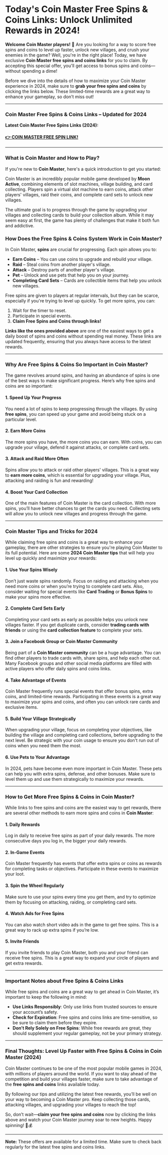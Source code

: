# Today's Coin Master Free Spins & Coins Links: Unlock Unlimited Rewards in 2024!

**Welcome Coin Master players!** 🎉 Are you looking for a way to score free spins and coins to level up faster, unlock new villages, and crush your enemies in the game? Well, you're in the right place! Today, we have exclusive **Coin Master free spins and coins links** for you to claim. By accepting this special offer, you'll get access to bonus spins and coins—without spending a dime!

Before we dive into the details of how to maximize your Coin Master experience in 2024, make sure to **grab your free spins and coins** by clicking the links below. These limited-time rewards are a great way to enhance your gameplay, so don’t miss out!

---

### **Coin Master Free Spins & Coins Links – Updated for 2024**

**Latest Coin Master Free Spins Links (2024):**

#### [👉 COIN MASTER FREE SPIN LINK!](https://edris2025.github.io/spins/)

---

### **What is Coin Master and How to Play?**

If you're new to **Coin Master**, here's a quick introduction to get you started:

Coin Master is an incredibly popular mobile game developed by **Moon Active**, combining elements of slot machines, village building, and card collecting. Players spin a virtual slot machine to earn coins, attack other players' villages, raid their coins, and complete card sets to unlock new villages.

The ultimate goal is to progress through the game by upgrading your villages and collecting cards to build your collection album. While it may seem easy at first, the game has plenty of challenges that make it both fun and addictive.

### **How Does the Free Spins & Coins System Work in Coin Master?**

In Coin Master, **spins** are crucial for progressing. Each spin allows you to:
- **Earn Coins** – You can use coins to upgrade and rebuild your village.
- **Raid** – Steal coins from another player's village.
- **Attack** – Destroy parts of another player's village.
- **Pet** – Unlock and use pets that help you on your journey.
- **Completing Card Sets** – Cards are collectible items that help you unlock new villages.

Free spins are given to players at regular intervals, but they can be scarce, especially if you're trying to level up quickly. To get more spins, you can:
1. Wait for the timer to reset.
2. Participate in special events.
3. **Claim Free Spins and Coins through links!**

**Links like the ones provided above** are one of the easiest ways to get a daily boost of spins and coins without spending real money. These links are updated frequently, ensuring that you always have access to the latest rewards.

---

### **Why Are Free Spins & Coins So Important in Coin Master?**

The game revolves around spins, and having an abundance of spins is one of the best ways to make significant progress. Here’s why free spins and coins are so important:

#### 1. **Speed Up Your Progress**
You need a lot of spins to keep progressing through the villages. By using **free spins**, you can speed up your game and avoid being stuck on a particular level.

#### 2. **Earn More Coins**
The more spins you have, the more coins you can earn. With coins, you can upgrade your village, defend it against attacks, or complete card sets.

#### 3. **Attack and Raid More Often**
Spins allow you to attack or raid other players' villages. This is a great way to **earn more coins**, which is essential for upgrading your village. Plus, attacking and raiding is fun and rewarding!

#### 4. **Boost Your Card Collection**
One of the main features of Coin Master is the card collection. With more spins, you’ll have better chances to get the cards you need. Collecting sets will allow you to unlock new villages and progress through the game.

---

### **Coin Master Tips and Tricks for 2024**

While claiming free spins and coins is a great way to enhance your gameplay, there are other strategies to ensure you're playing Coin Master to its full potential. Here are some **2024 Coin Master tips** that will help you level up quickly and maximize your rewards:

#### 1. **Use Your Spins Wisely**
Don’t just waste spins randomly. Focus on raiding and attacking when you need more coins or when you’re trying to complete card sets. Also, consider waiting for special events like **Card Trading** or **Bonus Spins** to make your spins more effective.

#### 2. **Complete Card Sets Early**
Completing your card sets as early as possible helps you unlock new villages faster. If you get duplicate cards, consider **trading cards with friends** or using the **card collection feature** to complete your sets.

#### 3. **Join a Facebook Group or Coin Master Community**
Being part of a **Coin Master community** can be a huge advantage. You can find other players to trade cards with, share spins, and help each other out. Many Facebook groups and other social media platforms are filled with active players who offer daily spins and coins links.

#### 4. **Take Advantage of Events**
Coin Master frequently runs special events that offer bonus spins, extra coins, and limited-time rewards. Participating in these events is a great way to maximize your spins and coins, and often you can unlock rare cards and exclusive items.

#### 5. **Build Your Village Strategically**
When upgrading your village, focus on completing your objectives, like building the village and completing card collections, before upgrading to the next level. Be strategic with your coin usage to ensure you don't run out of coins when you need them the most.

#### 6. **Use Pets to Your Advantage**
In 2024, pets have become even more important in Coin Master. These pets can help you with extra spins, defense, and other bonuses. Make sure to level them up and use them strategically to maximize your rewards.

---

### **How to Get More Free Spins & Coins in Coin Master?**

While links to free spins and coins are the easiest way to get rewards, there are several other methods to earn more spins and coins in **Coin Master**:

#### 1. **Daily Rewards**
Log in daily to receive free spins as part of your daily rewards. The more consecutive days you log in, the bigger your daily rewards.

#### 2. **In-Game Events**
Coin Master frequently has events that offer extra spins or coins as rewards for completing tasks or objectives. Participate in these events to maximize your loot.

#### 3. **Spin the Wheel Regularly**
Make sure to use your spins every time you get them, and try to optimize them by focusing on attacking, raiding, or completing card sets.

#### 4. **Watch Ads for Free Spins**
You can also watch short video ads in the game to get free spins. This is a great way to rack up extra spins if you’re low.

#### 5. **Invite Friends**
If you invite friends to play Coin Master, both you and your friend can receive free spins. This is a great way to expand your circle of players and get extra rewards.

---

### **Important Notes about Free Spins & Coins Links**

While free spins and coins are a great way to get ahead in Coin Master, it’s important to keep the following in mind:

- **Use Links Responsibly**: Only use links from trusted sources to ensure your account’s safety.
- **Check for Expiration**: Free spins and coins links are time-sensitive, so be sure to claim them before they expire.
- **Don’t Rely Solely on Free Spins**: While free rewards are great, they should supplement your regular gameplay, not be your primary strategy.

---

### **Final Thoughts: Level Up Faster with Free Spins & Coins in Coin Master (2024)**

Coin Master continues to be one of the most popular mobile games in 2024, with millions of players around the world. If you want to stay ahead of the competition and build your villages faster, make sure to take advantage of the **free spins and coins** links available today.

By following our tips and utilizing the latest free rewards, you’ll be well on your way to becoming a Coin Master pro. Keep collecting those cards, attacking villages, and upgrading your villages to reach the top!

So, don’t wait—**claim your free spins and coins** now by clicking the links above and watch your Coin Master journey soar to new heights. Happy spinning! 🎰💰

---

**Note:** These offers are available for a limited time. Make sure to check back regularly for the latest free spins and coins links.
